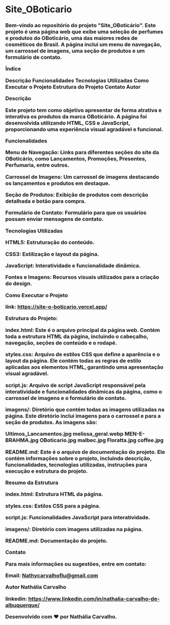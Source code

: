# Site_OBoticario


<h3> Bem-vindo ao repositório do projeto "Site_OBoticário". Este projeto é uma página web que exibe uma seleção de perfumes e produtos do OBoticário, uma das maiores redes de cosméticos do Brasil. A página inclui um menu de navegação, um carrossel de imagens, uma seção de produtos e um formulário de contato.

Índice

Descrição
Funcionalidades
Tecnologias Utilizadas
Como Executar o Projeto
Estrutura do Projeto
Contato
Autor

Descrição

Este projeto tem como objetivo apresentar de forma atrativa e interativa os produtos da marca OBoticário. A página foi desenvolvida utilizando HTML, CSS e JavaScript, proporcionando uma experiência visual agradável e funcional.

Funcionalidades

Menu de Navegação: Links para diferentes seções do site da OBoticário, como Lançamentos, Promoções, Presentes, Perfumaria, entre outros.

Carrossel de Imagens: Um carrossel de imagens destacando os lançamentos e produtos em destaque.

Seção de Produtos: Exibição de produtos com descrição detalhada e botão para compra.

Formulário de Contato: Formulário para que os usuários possam enviar mensagens de contato.

Tecnologias Utilizadas

HTML5: Estruturação do conteúdo.

CSS3: Estilização e layout da página.

JavaScript: Interatividade e funcionalidade dinâmica.

Fontes e Imagens: Recursos visuais utilizados para a criação do design.

Como Executar o Projeto

link: https://site-o-boticario.vercel.app/

Estrutura do Projeto:

index.html: Este é o arquivo principal da página web. Contém toda a estrutura HTML da página, incluindo o cabeçalho, navegação, seções de conteúdo e o rodapé.

styles.css: Arquivo de estilos CSS que define a aparência e o layout da página. Ele contém todas as regras de estilo aplicadas aos elementos HTML, garantindo uma apresentação visual agradável.

script.js: Arquivo de script JavaScript responsável pela interatividade e funcionalidades dinâmicas da página, como o carrossel de imagens e o formulário de contato.

imagens/: Diretório que contém todas as imagens utilizadas na página. Este diretório inclui imagens para o carrossel e para a seção de produtos. 
As imagens são:

Ultimos_Lancamentos.jpg
melissa_geral.webp
MEN-E-BRAHMA.jpg
OBoticario.jpg
malbec.jpg
Floratta.jpg
coffee.jpg

README.md: Este é o arquivo de documentação do projeto. Ele contém informações sobre o projeto, incluindo descrição, funcionalidades, tecnologias utilizadas, instruções para execução e estrutura do projeto.

Resumo da Estrutura

index.html: Estrutura HTML da página.

styles.css: Estilos CSS para a página.

script.js: Funcionalidades JavaScript para interatividade.

imagens/: Diretório com imagens utilizadas na página.

README.md: Documentação do projeto.

Contato

Para mais informações ou sugestões, entre em contato:

Email: 
Nathycarvalhoflu@gmail.com

Autor
Nathália Carvalho

linkedin:
https://www.linkedin.com/in/nathalia-carvalho-de-albuquerque/


Desenvolvido com ❤️ por Nathália Carvalho. </h3>

